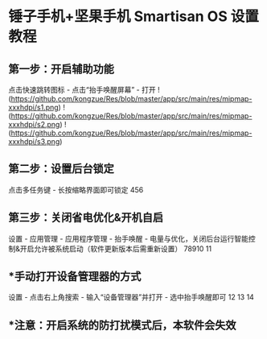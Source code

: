 # 锤子手机+坚果手机 Smartisan OS 设置教程

## 第一步：开启辅助功能

点击快速跳转图标 - 点击“抬手唤醒屏幕” - 打开
!(https://github.com/kongzue/Res/blob/master/app/src/main/res/mipmap-xxxhdpi/s1.png)
!(https://github.com/kongzue/Res/blob/master/app/src/main/res/mipmap-xxxhdpi/s2.png)
!(https://github.com/kongzue/Res/blob/master/app/src/main/res/mipmap-xxxhdpi/s3.png)


## 第二步：设置后台锁定

点击多任务键 - 长按缩略界面即可锁定
456


## 第三步：关闭省电优化&开机自启

设置 - 应用管理 - 应用程序管理 - 抬手唤醒 - 电量与优化，关闭后台运行智能控制&开启允许被系统启动（软件更新版本后需重新设置）
78910 11


## *手动打开设备管理器的方式

设置 - 点击右上角搜索 - 输入“设备管理器”并打开 - 选中抬手唤醒即可
12 13 14


## *注意：开启系统的防打扰模式后，本软件会失效
